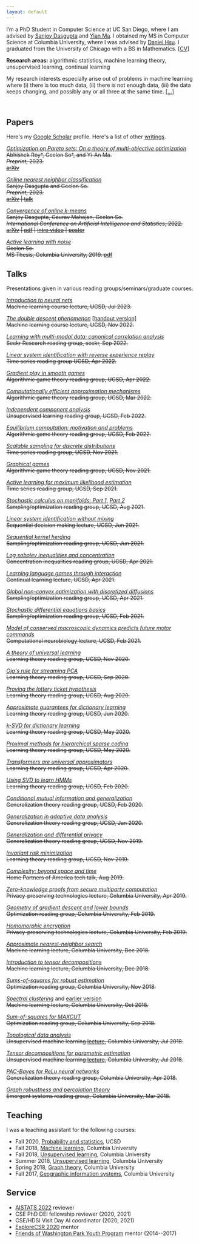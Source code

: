 ```yaml
---
layout: default
---
```


I’m a PhD Student in Computer Science at UC San Diego, where I am advised by [Sanjoy Dasgupta](https://cseweb.ucsd.edu/~dasgupta/) and [Yian Ma](https://sites.google.com/view/yianma/home). I obtained my MS in Computer Science at Columbia University, where I was advised by [Daniel Hsu](https://www.cs.columbia.edu/~djhsu/). I graduated from the University of Chicago with a BS in Mathematics. [[CV]](/assets/cv.pdf)


**Research areas:** algorithmic statistics, machine learning theory, unsupervised learning, continual learning

My research interests especially arise out of problems in machine learning where (i) there is too much data, (ii) there is not enough data, (iii) the data keeps changing, and possibly any or all three at the same time. [[...]](./research)


<br> 

## Papers

Here's my [Google Scholar](https://scholar.google.com/citations?hl=en&user=yqhrbKwAAAAJ) profile. Here's a list of other [writings](/writing).

[*Optimization on Pareto sets: On a theory of multi-objective optimization*](https://arxiv.org/abs/2308.02145) <br>
~~Abhishek Roy\*, Geelon So\*, and Yi-An Ma.~~ <br>
~~*Preprint*, 2023.~~ <br>
~~[arXiv](https://arxiv.org/abs/2308.02145)~~


[*Online nearest neighbor classification*](https://arxiv.org/abs/2307.01170) <br>
~~Sanjoy Dasgupta and Geelon So.~~ <br>
~~*Preprint*, 2023.~~ <br>
~~[arXiv](https://arxiv.org/abs/2307.01170) | [talk](/assets/talks/realizable-online-nn.pdf)~~

[*Convergence of online k-means*](https://proceedings.mlr.press/v151/so22a.html) <br>
~~Sanjoy Dasgupta, Gaurav Mahajan, Geelon So.~~ <br>
~~*International Conference on Artificial Intelligence and Statistics*, 2022.~~ <br>
~~[arXiv](https://arxiv.org/abs/2202.10640) | [pdf](/assets/papers/conv-kmeans.pdf) | [intro video](https://youtu.be/1LOvnqb_kIU) | [poster](/assets/misc/conv-kmeans-poster.pdf)~~

[*Active learning with noise*](/assets/papers/msthesis.pdf) <br>
~~Geelon So.~~ <br>
~~MS Thesis, Columbia University, 2019. [pdf](/assets/papers/msthesis.pdf)~~


## Talks
Presentations given in various reading groups/seminars/graduate courses.

[*Introduction to neural nets*](/assets/talks/neural-nets.pdf) <br>
~~Machine learning course lecture, UCSD, Jul 2023.~~

[*The double descent phenomenon*](/assets/talks/double-descent.pdf) [[handout version]](/assets/talks/double-descent-handout.pdf) <br>
~~Machine learning course lecture, UCSD, Nov 2022.~~

[*Learning with multi-modal data: canonical correlation analysis*](/assets/talks/multimodal-cca.pdf) <br>
~~Seekr Research reading group, seekr, Sep 2022.~~

[*Linear system identification with reverse experience replay*](/assets/talks/lsi-rer.pdf) <br>
~~Time series reading group UCSD, Apr 2022.~~

[*Gradient play in smooth games*](/assets/talks/gradient-play.pdf) <br>
~~Algorithmic game theory reading group, UCSD, Apr 2022.~~

[*Computationally efficient approximation mechanisms*](/assets/talks/efficient-mechanisms.pdf) <br>
~~Algorithmic game theory reading group, UCSD, Mar 2022.~~

[*Independent component analysis*](/assets/talks/ica.pdf) <br>
~~Unsupervised learning reading group, UCSD, Feb 2022.~~

[*Equilibrium computation: motivation and problems*](/assets/talks/equilibrium-computation-motivation.pdf) <br>
~~Algorithmic game theory reading group, UCSD, Feb 2022.~~

[*Scalable sampling for discrete distributions*](/assets/talks/gibbs-gradients.pdf) <br>
~~Time series reading group, UCSD, Nov 2021.~~

[*Graphical games*](/assets/talks/graphical-games.pdf) <br>
~~Algorithmic game theory reading group, UCSD, Nov 2021.~~

[*Active learning for maximum likelihood estimation*](/assets/talks/active-mle.pdf) <br>
~~Time series reading group, UCSD, Sep 2021.~~

[*Stochastic calculus on manifolds: Part 1*](/assets/talks/sde-manifolds-1.pdf), [*Part 2*](/assets/talks/sde-manifolds-2.pdf)<br>
~~Sampling/optimization reading group, UCSD, Aug 2021.~~

[*Linear system identification without mixing*](/assets/talks/ols-random.pdf) <br>
~~Sequential decision making lecture, UCSD, Jun 2021.~~

[*Sequential kernel herding*](/assets/talks/seq-kernel-herding.pdf) <br>
~~Sampling/optimization reading group, UCSD, Jun 2021.~~

[*Log sobolev inequalities and concentration*](/assets/talks/log-sobolev.pdf) <br>
~~Concentration inequalities reading group, UCSD, Apr 2021.~~

[*Learning language games through interaction*](/assets/talks/lang-games.pdf) <br>
~~Continual learning lecture, UCSD, Apr 2021.~~

[*Global non-convex optimization with discretized diffusions*](/assets/talks/langevin-conv.pdf) <br>
~~Sampling/optimization reading group, UCSD, Apr 2021.~~

[*Stochastic differential equations basics*](/assets/talks/sde.pdf) <br>
~~Sampling/optimization reading group, UCSD, Feb 2021.~~

[*Model of conserved macroscopic dynamics predicts future motor commands*](/assets/talks/conserved-dynamics.pdf) <br>
~~Computational neurobiology lecture, UCSD, Feb 2021.~~

[*A theory of universal learning*](/assets/talks/univ-learning.pdf) <br>
~~Learning theory reading group, UCSD, Nov 2020.~~

[*Oja's rule for streaming PCA*](/assets/talks/oja.pdf) <br>
~~Learning theory reading group, UCSD, Sep 2020.~~

[*Proving the lottery ticket hypothesis*](/assets/talks/lottery.pdf) <br>
~~Learning theory reading group, UCSD, Aug 2020.~~

[*Approximate guarantees for dictionary learning*](/assets/talks/dict-learning.pdf) <br>
~~Learning theory reading group, UCSD, Jun 2020.~~

[*k-SVD for dictionary learning*](/assets/talks/k-svd.pdf) <br>
~~Learning theory reading group, UCSD, May 2020.~~

[*Proximal methods for hierarchical sparse coding*](/assets/talks/hier-sparse.pdf) <br>
~~Learning theory reading group, UCSD, May 2020.~~

[*Transformers are universal approximators*](/assets/talks/transformers.pdf) <br>
~~Learning theory reading group, UCSD, Apr 2020.~~

[*Using SVD to learn HMMs*](/assets/talks/spectral-hmm.pdf) <br>
~~Learning theory reading group, UCSD, Feb 2020.~~

[*Conditional mutual information and generalization*](/assets/talks/cmi.pdf) <br>
~~Generalization theory reading group, UCSD, Feb 2020.~~

[*Generalization in adaptive data analysis*](/assets/talks/generalization-adaptive.pdf) <br>
~~Generalization theory reading group, UCSD, Jan 2020.~~

[*Generalization and differential privacy*](/assets/talks/gen-dp.pdf) <br>
~~Generalization theory reading group, UCSD, Nov 2019.~~

[*Invariant risk minimization*](/assets/talks/invariant-risk-minimization.pdf) <br>
~~Learning theory reading group, UCSD, Nov 2019.~~

[*Complexity: beyond space and time*](/assets/talks/hpa-complexity.pdf) <br>
~~Home Partners of America tech talk, Aug 2019.~~

[*Zero-knowledge proofs from secure multiparty computation*](/assets/talks/zkp.pdf) <br>
~~Privacy-preserving technologies lecture, Columbia University, Apr 2019.~~

[*Geometry of gradient descent and lower bounds*](/assets/talks/geom-gd.pdf) <br>
~~Optimization reading group, Columbia University, Feb 2019.~~

[*Homomorphic encryption*](/assets/talks/hom-enc.pdf) <br>
~~Privacy-preserving technologies lecture, Columbia University, Feb 2019.~~

[*Approximate nearest-neighbor search*](/assets/talks/ann.pdf) <br>
~~Machine learning lecture, Columbia University, Dec 2018.~~

[*Introduction to tensor decompositions*](/assets/talks/tensor-decomp.pdf) <br>
~~Machine learning lecture, Columbia University, Dec 2018.~~

[*Sums-of-squares for robust estimation*](/assets/talks/sos.pdf) <br>
~~Optimization reading group, Columbia University, Nov 2018.~~

[*Spectral clustering*](/assets/talks/sgt.pdf) and [earlier version](http://www.cs.columbia.edu/~verma/classes/uml/lec/uml_lec4_spectral_graph_theory_and_clustering.pdf) <br>
~~Machine learning lecture, Columbia University, Oct 2018.~~

[*Sum-of-squares for MAXCUT*](/assets/talks/sos-maxcut.pdf) <br>
~~Optimization reading group, Columbia University, Sep 2018.~~

[*Topological data analysis*](/assets/talks/tda.pdf) <br>
~~Unsupervised machine learning [lecture](http://www.cs.columbia.edu/~verma/classes/uml/lec/uml_lec11_tda_slides.pdf), Columbia University, Jul 2018.~~

[*Tensor decompositions for parametric estimation*](/assets/talks/tensor-parametric.pdf) <br>
~~Unsupervised machine learning [lecture](http://www.cs.columbia.edu/~verma/classes/uml/lec/uml_lec10_tensors_slides.pdf), Columbia University, Jul 2018.~~

[*PAC-Bayes for ReLu neural networks*](/assets/talks/pac-bayes-nn.pdf) <br>
~~Generalization theory reading group, Columbia University, Apr 2018.~~

[*Graph robustness and percolation theory*](/assets/talks/graph-robust.pdf) <br>
~~Emergent systems reading group, Columbia University, Mar 2018.~~

## Teaching

I was a teaching assistant for the following courses:

- Fall 2020, [Probability and statistics](https://cseweb.ucsd.edu/~dasgupta/103/index.html), UCSD
- Fall 2018, [Machine learning](http://www.cs.columbia.edu/~verma/classes/ml/index.html), Columbia University
- Fall 2018, [Unsupervised learning](http://www.cs.columbia.edu/~verma/classes/uml/index.html), Columbia University
- Summer 2018, [Unsupervised learning](http://www.cs.columbia.edu/~verma/classes/uml/index.html), Columbia University
- Spring 2018, [Graph theory](http://www.cs.columbia.edu/~tim/teaching/cs4203/), Columbia University
- Fall 2017, [Geographic information systems](https://polisci.columbia.edu/content/michael-d-parrott), Columbia University

## Service

- [AISTATS 2022](https://aistats.org/aistats2022/) reviewer
- CSE PhD DEI fellowship reviewer (2020, 2021)
- CSE/HDSI Visit Day AI coordinator (2020, 2021)
- [ExploreCSR 2020](https://explorecsr.eng.ucsd.edu/) mentor
- [Friends of Washington Park Youth Program](https://blueprint.uchicago.edu/organization/wpyp) mentor (2014--2017)
